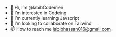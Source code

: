 - 👋 Hi, I’m @labibCodemen
- 👀 I’m interested in Codeing
- 🌱 I’m currently learning Javscript
- 💞️ I’m looking to collaborate on Tailwind
- 📫 How to reach me labibhassan016@gmail.com

<!---
labibCodemen/labibCodemen is a ✨ special ✨ repository because its `README.md` (this file) appears on your GitHub profile.
You can click the Preview link to take a look at your changes.
--->
